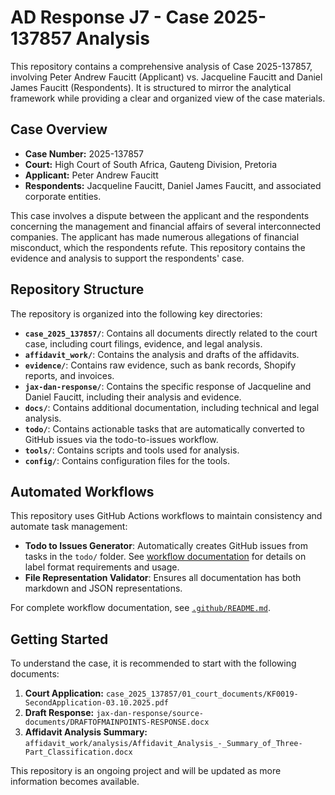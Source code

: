 # AD Response J7 - Case 2025-137857 Analysis

This repository contains a comprehensive analysis of Case 2025-137857, involving Peter Andrew Faucitt (Applicant) vs. Jacqueline Faucitt and Daniel James Faucitt (Respondents).
It is structured to mirror the analytical framework while providing a clear and organized view of the case materials.

## Case Overview

- **Case Number:** 2025-137857
- **Court:** High Court of South Africa, Gauteng Division, Pretoria
- **Applicant:** Peter Andrew Faucitt
- **Respondents:** Jacqueline Faucitt, Daniel James Faucitt, and associated corporate entities.

This case involves a dispute between the applicant and the respondents concerning the management and financial affairs of several interconnected companies.
The applicant has made numerous allegations of financial misconduct, which the respondents refute. This repository contains the evidence and analysis to support the respondents' case.

## Repository Structure

The repository is organized into the following key directories:

- **`case_2025_137857/`**: Contains all documents directly related to the court case, including court filings, evidence, and legal analysis.
- **`affidavit_work/`**: Contains the analysis and drafts of the affidavits.
- **`evidence/`**: Contains raw evidence, such as bank records, Shopify reports, and invoices.
- **`jax-dan-response/`**: Contains the specific response of Jacqueline and Daniel Faucitt, including their analysis and evidence.
- **`docs/`**: Contains additional documentation, including technical and legal analysis.
- **`todo/`**: Contains actionable tasks that are automatically converted to GitHub issues via the todo-to-issues workflow.
- **`tools/`**: Contains scripts and tools used for analysis.
- **`config/`**: Contains configuration files for the tools.

## Automated Workflows

This repository uses GitHub Actions workflows to maintain consistency and automate task management:

- **Todo to Issues Generator**: Automatically creates GitHub issues from tasks in the `todo/` folder. See [workflow documentation](docs/todo-to-issues-workflow.md) for details on label format requirements and usage.
- **File Representation Validator**: Ensures all documentation has both markdown and JSON representations.

For complete workflow documentation, see [`.github/README.md`](.github/README.md).

## Getting Started

To understand the case, it is recommended to start with the following documents:

1.  **Court Application:** `case_2025_137857/01_court_documents/KF0019-SecondApplication-03.10.2025.pdf`
2.  **Draft Response:** `jax-dan-response/source-documents/DRAFTOFMAINPOINTS-RESPONSE.docx`
3.  **Affidavit Analysis Summary:** `affidavit_work/analysis/Affidavit_Analysis_-_Summary_of_Three-Part_Classification.docx`

This repository is an ongoing project and will be updated as more information becomes available.

